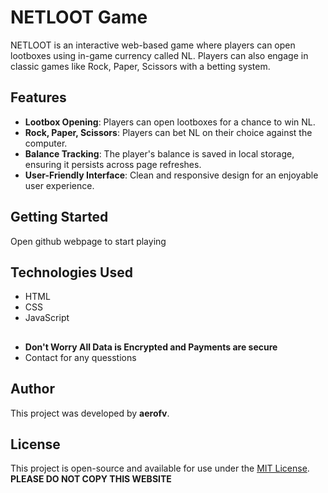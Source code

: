 # NETLOOT Game

NETLOOT is an interactive web-based game where players can open lootboxes using in-game currency called NL. Players can also engage in classic games like Rock, Paper, Scissors with a betting system.

## Features

- **Lootbox Opening**: Players can open lootboxes for a chance to win NL.
- **Rock, Paper, Scissors**: Players can bet NL on their choice against the computer.
- **Balance Tracking**: The player's balance is saved in local storage, ensuring it persists across page refreshes.
- **User-Friendly Interface**: Clean and responsive design for an enjoyable user experience.

## Getting Started

Open github webpage to start playing

## Technologies Used

- HTML
- CSS
- JavaScript
##

- **Don't Worry All Data is Encrypted and Payments are secure**
- Contact for any quesstions

## Author

This project was developed by **aerofv**.

## License

This project is open-source and available for use under the [MIT License](LICENSE).
**PLEASE DO NOT COPY THIS WEBSITE**
